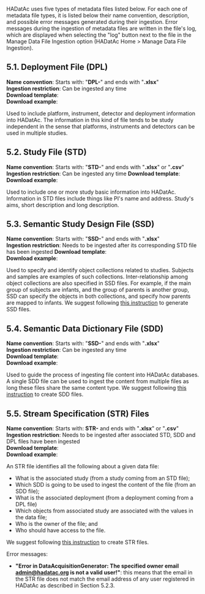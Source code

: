 HADatAc uses five types of metadata files listed below. For each one of metadata file types, it is listed below their name convention, description, and possible error messages generated during their ingestion. Error messages during the ingestion of metadata files are written in the file's log, which are displayed when selecting the "log" button next to the file in the Manage Data File Ingestion option (HADatAc Home > Manage Data File Ingestion). 
  
## 5.1. Deployment File (DPL)

**Name convention**: Starts with: "__DPL-__" and ends with "__.xlsx__"  
**Ingestion restriction**: Can be ingested any time   
**Download template**:   
**Download example**:   

Used to include platform, instrument, detector and deployment information into HADatAc. The information in this kind of file tends to be study independent in the sense that platforms, instruments and detectors can be used in multiple studies. 

## 5.2. Study File (STD)  

**Name convention**: Starts with: "__STD-__" and ends with "__.xlsx__" or "__.csv__"  
**Ingestion restriction**: Can be ingested any time
**Download template**:   
**Download example**:   

Used to include one or more study basic information into HADatAc. Information in STD files include things like PI's name and address. Study's aims, short description and long description.

## 5.3. Semantic Study Design File (SSD)

**Name convention**: Starts with: "__SSD-__" and ends with "__.xlsx__"  
**Ingestion restriction**: Needs to be ingested after its corresponding STD file has been ingested
**Download template**:   
**Download example**:   

Used to specify and identify object collections related to studies. Subjects and samples are examples of such collections. Inter-relationship among object collections are also specified in SSD files. For example, if the main group of subjects are infants, and the group of parents is another group, SSD can specify the objects in both collections, and specify how parents are mapped to infants. We suggest following [this instruction](https://github.com/paulopinheiro1234/hadatac/wiki/5.3.-Semantic-Study-Design-(SSD)) to generate SSD files.

## 5.4. Semantic Data Dictionary File (SDD)   

**Name convention**: Starts with: "__SSD-__" and ends with "__.xlsx__"  
**Ingestion restriction**: Can be ingested any time   
**Download template**:   
**Download example**:   

Used to guide the process of ingesting file content into HADatAc databases. A single SDD file can be used to ingest the content from multiple files as long these files share the same content type. We suggest following [this instruction](https://github.com/paulopinheiro1234/hadatac/wiki/5.4.-Semantic-Data-Dictionary-(SDD)) to create SDD files. 

## 5.5. Stream Specification (STR) Files

**Name convention**: Starts with: __STR-__ and ends with "__.xlsx__" or "__.csv__"  
**Ingestion restriction**: Needs to be ingested after associated STD, SDD and DPL files have been ingested   
**Download template**:   
**Download example**:   

An STR file identifies all the following about a given data file:
* What is the associated study (from a study coming from an STD file);
* Which SDD is going to be used to ingest the content of the file (from an SDD file);
* What is the associated deployment (from a deployment coming from a DPL file) 
* Which objects from associated study are associated with the values in the data file;
* Who is the owner of the file; and
* Who should have access to the file.

We suggest following [this instruction](https://github.com/paulopinheiro1234/hadatac/wiki/5.5.-Stream-Specification-(STR)) to create STR files. 

Error messages:
- __"Error in DataAcquisitionGenerator: The specified owner email admin@hadatac.org is not a valid user!"__: this means that the email in the STR file does not match the email address of any user registered in HADatAc as described in Section 5.2.3.
